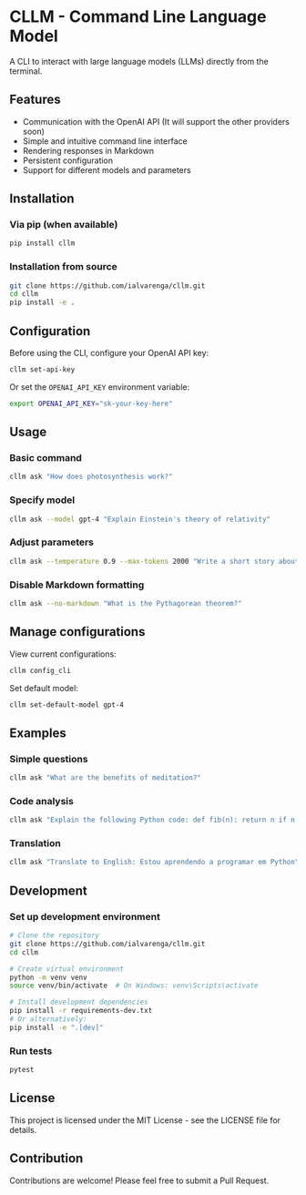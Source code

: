 # CLLM - Command Line Language Model

A CLI to interact with large language models (LLMs) directly from the terminal.

## Features

- Communication with the OpenAI API (It will support the other providers soon)
- Simple and intuitive command line interface
- Rendering responses in Markdown
- Persistent configuration
- Support for different models and parameters

## Installation

### Via pip (when available)

```bash
pip install cllm
```

### Installation from source

```bash
git clone https://github.com/ialvarenga/cllm.git
cd cllm
pip install -e .
```

## Configuration

Before using the CLI, configure your OpenAI API key:

```bash
cllm set-api-key
```

Or set the `OPENAI_API_KEY` environment variable:

```bash
export OPENAI_API_KEY="sk-your-key-here"
```

## Usage

### Basic command

```bash
cllm ask "How does photosynthesis work?"
```

### Specify model

```bash
cllm ask --model gpt-4 "Explain Einstein's theory of relativity"
```

### Adjust parameters

```bash
cllm ask --temperature 0.9 --max-tokens 2000 "Write a short story about space travel"
```

### Disable Markdown formatting

```bash
cllm ask --no-markdown "What is the Pythagorean theorem?"
```

## Manage configurations

View current configurations:

```bash
cllm config_cli
```

Set default model:

```bash
cllm set-default-model gpt-4
```

## Examples

### Simple questions

```bash
cllm ask "What are the benefits of meditation?"
```

### Code analysis

```bash
cllm ask "Explain the following Python code: def fib(n): return n if n <= 1 else fib(n-1) + fib(n-2"
```

### Translation

```bash
cllm ask "Translate to English: Estou aprendendo a programar em Python"
```

## Development

### Set up development environment

```bash
# Clone the repository
git clone https://github.com/ialvarenga/cllm.git
cd cllm

# Create virtual environment
python -m venv venv
source venv/bin/activate  # On Windows: venv\Scripts\activate

# Install development dependencies
pip install -r requirements-dev.txt
# Or alternatively:
pip install -e ".[dev]"
```

### Run tests

```bash
pytest
```

## License

This project is licensed under the MIT License - see the LICENSE file for details.

## Contribution

Contributions are welcome! Please feel free to submit a Pull Request.